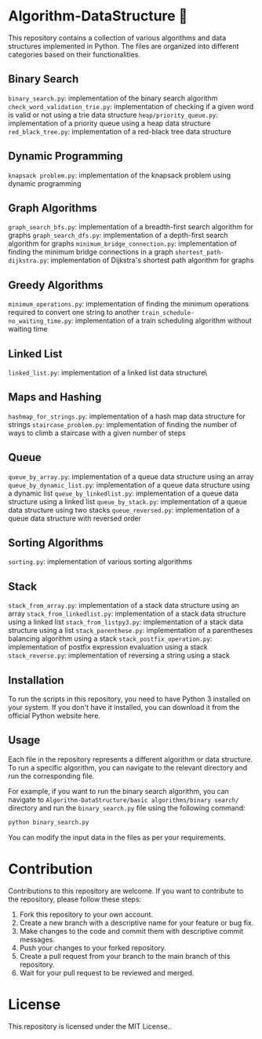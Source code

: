 # Algorithm-DataStructure :rocket:

This repository contains a collection of various algorithms and data structures implemented in Python. The files are organized into different categories based on their functionalities.

## Binary Search
`binary_search.py`: implementation of the binary search algorithm
`check_word_validation_trie.py`: implementation of checking if a given word is valid or not using a trie data structure
`heap/priority_queue.py`: implementation of a priority queue using a heap data structure
`red_black_tree.py`: implementation of a red-black tree data structure

## Dynamic Programming
`knapsack problem.py`: implementation of the knapsack problem using dynamic programming

## Graph Algorithms
`graph_search_bfs.py`: implementation of a breadth-first search algorithm for graphs
`graph_search_dfs.py`: implementation of a depth-first search algorithm for graphs
`minimum_bridge_connection.py`: implementation of finding the minimum bridge connections in a graph
`shortest_path-dijkstra.py`: implementation of Dijkstra's shortest path algorithm for graphs

## Greedy Algorithms
`minimum_operations.py`: implementation of finding the minimum operations required to convert one string to another
`train_schedule-no_waiting_time.py`: implementation of a train scheduling algorithm without waiting time

## Linked List
`linked_list.py`: implementation of a linked list data structure\

## Maps and Hashing
`hashmap_for_strings.py`: implementation of a hash map data structure for strings
`staircase_problem.py`: implementation of finding the number of ways to climb a staircase with a given number of steps

## Queue
`queue_by_array.py`: implementation of a queue data structure using an array
`queue_by_dynamic_list.py`: implementation of a queue data structure using a dynamic list
`queue_by_linkedlist.py`: implementation of a queue data structure using a linked list
`queue_by_stack.py`: implementation of a queue data structure using two stacks
`queue_reversed.py`: implementation of a queue data structure with reversed order

## Sorting Algorithms
`sorting.py`: implementation of various sorting algorithms

## Stack
`stack_from_array.py`: implementation of a stack data structure using an array
`stack_from_linkedlist.py`: implementation of a stack data structure using a linked list
`stack_from_listpy3.py`: implementation of a stack data structure using a list
`stack_parenthese.py`: implementation of a parentheses balancing algorithm using a stack
`stack_postfix_operation.py`: implementation of postfix expression evaluation using a stack
`stack_reverse.py`: implementation of reversing a string using a stack

## Installation
To run the scripts in this repository, you need to have Python 3 installed on your system. If you don't have it installed, you can download it from the official Python website here.

## Usage
Each file in the repository represents a different algorithm or data structure. To run a specific algorithm, you can navigate to the relevant directory and run the corresponding file.

For example, if you want to run the binary search algorithm, you can navigate to `Algorithm-DataStructure/basic algorithms/binary search/` directory and run the `binary_search.py` file using the following command:

```python
python binary_search.py
```
You can modify the input data in the files as per your requirements.

# Contribution
Contributions to this repository are welcome. If you want to contribute to the repository, please follow these steps:

1. Fork this repository to your own account.
2. Create a new branch with a descriptive name for your feature or bug fix.
3. Make changes to the code and commit them with descriptive commit messages.
4. Push your changes to your forked repository.
5. Create a pull request from your branch to the main branch of this repository.
6. Wait for your pull request to be reviewed and merged.

# License
This repository is licensed under the MIT License..






